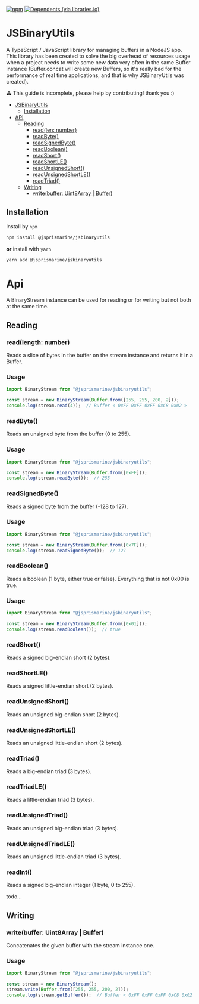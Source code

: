 [![npm](https://img.shields.io/npm/v/@jsprismarine/jsbinaryutils?style=flat-square)](https://www.npmjs.com/package/@jsprismarine/jsbinaryutils)
[![Dependents (via libraries.io)](https://img.shields.io/librariesio/dependents/npm/@jsprismarine/jsbinaryutils?style=flat-square)](#)

# JSBinaryUtils
A TypeScript / JavaScript library for managing buffers in a NodeJS app.
This library has been created to solve the big overhead of resources usage when a project needs to write some new data very often in the same Buffer instance (Buffer.concat will create new Buffers, so it's really bad for the performance of real time applications, and that is why JSBinaryUtils was created).

:warning: This guide is incomplete, please help by contributing! thank you :)

- [JSBinaryUtils](#jsbinaryutils)
	- [Installation](#installation)
- [API](#api)
	- [Reading](#reading)
		- [read(len: number)](#read)
		- [readByte()](#readbyte)
		- [readSignedByte()](#readsbyte)
		- [readBoolean()](#readboolean)
		- [readShort()](#readshort)
		- [readShortLE()](#readshortle)
		- [readUnsignedShort()](#readushort)
		- [readUnsignedShortLE()](#readushortle)
		- [readTriad()](#readtriad)
	- [Writing](#writing)
		- [write(buffer: Uint8Array | Buffer)](#write)

## Installation

Install by `npm`

```sh
npm install @jsprismarine/jsbinaryutils
```

**or** install with `yarn`

```sh
yarn add @jsprismarine/jsbinaryutils
```

# Api

A BinaryStream instance can be used for reading or for writing but not both at the same time.

## Reading

### <a name="read"></a>read(length: number)

Reads a slice of bytes in the buffer on the stream instance and returns it in a Buffer.

### Usage

```typescript
import BinaryStream from "@jsprismarine/jsbinaryutils";

const stream = new BinaryStream(Buffer.from([255, 255, 200, 2]));
console.log(stream.read(4));  // Buffer < 0xFF 0xFF 0xFF 0xC8 0x02 >
```

### <a name="readbyte"></a>readByte()

Reads an unsigned byte from the buffer (0 to 255).

### Usage

```typescript
import BinaryStream from "@jsprismarine/jsbinaryutils";

const stream = new BinaryStream(Buffer.from([0xFF]));
console.log(stream.readByte());  // 255
```

### <a name="readsbyte"></a>readSignedByte()

Reads a signed byte from the buffer (-128 to 127).

### Usage

```typescript
import BinaryStream from "@jsprismarine/jsbinaryutils";

const stream = new BinaryStream(Buffer.from([0x7F]));
console.log(stream.readSignedByte());  // 127
```

### <a name="readboolean"></a>readBoolean()

Reads a boolean (1 byte, either true or false).
Everything that is not 0x00 is true.

### Usage

```typescript
import BinaryStream from "@jsprismarine/jsbinaryutils";

const stream = new BinaryStream(Buffer.from([0x01]));
console.log(stream.readBoolean());  // true
```

### <a name="readshort"></a>readShort()

Reads a signed big-endian short (2 bytes).

### <a name="readshortle"></a>readShortLE()

Reads a signed little-endian short (2 bytes).

### <a name="readushort"></a>readUnsignedShort()

Reads an unsigned big-endian short (2 bytes).

### <a name="readushortle"></a>readUnsignedShortLE()

Reads an unsigned little-endian short (2 bytes).

### <a name="readtriad"></a>readTriad()

Reads a big-endian triad (3 bytes).

### <a name="readtriadle"></a>readTriadLE()

Reads a little-endian triad (3 bytes).

### <a name="readutriad"></a>readUnsignedTriad()

Reads an unsigned big-endian triad (3 bytes).

### <a name="readutriadle"></a>readUnsignedTriadLE()

Reads an unsigned little-endian triad (3 bytes).

### <a name="readint"></a>readInt()

Reads a signed big-endian integer (1 byte, 0 to 255).

todo...

## Writing

### <a name="write"></a>write(buffer: Uint8Array | Buffer)

Concatenates the given buffer with the stream instance one.

### Usage

```typescript
import BinaryStream from "@jsprismarine/jsbinaryutils";

const stream = new BinaryStream();
stream.write(Buffer.from([255, 255, 200, 2]));
console.log(stream.getBuffer());  // Buffer < 0xFF 0xFF 0xFF 0xC8 0x02 >
```

